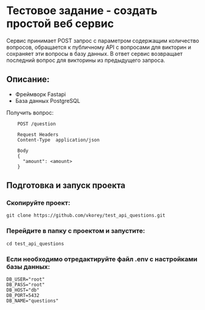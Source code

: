 # Тестовое задание - создать простой веб сервис
Сервис принимает POST запрос с параметром содержащим количество вопросов, обращается к публичному API с вопросами для викторин и сохраняет эти вопросы в базу данных. 
В ответ сервис возвращает последний вопрос для викторины из предыдущего запроса.

## Описание:
- Фреймворк Fastapi
- База данных PostgreSQL

Получить вопрос:
```
    POST /question
    
    Request Headers
    Content-Type  application/json
	
	Body
    {
      "amount": <amount>
    }
```

## Подготовка и запуск проекта
### Скопируйте проект:
```
git clone https://github.com/vkorey/test_api_questions.git
```
### Перейдите в папку с проектом и запустите:
```
cd test_api_questions
```
### Если необходимо отредактируйте файл .env с настройками базы данных:
```
DB_USER="root"
DB_PASS="root"
DB_HOST="db"
DB_PORT=5432
DB_NAME="questions"
```
